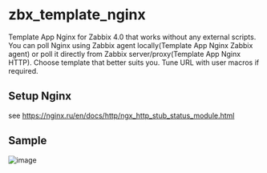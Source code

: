 # zbx_template_nginx
Template App Nginx for Zabbix 4.0 that works without any external scripts.  
You can poll Nginx using Zabbix agent locally(Template App Nginx Zabbix agent) or poll it directly from Zabbix server/proxy(Template App Nginx HTTP). Choose template that better suits you.  Tune URL with user macros if required.  
## Setup Nginx
see https://nginx.ru/en/docs/http/ngx_http_stub_status_module.html

## Sample
![image](https://user-images.githubusercontent.com/14870891/40243215-5c5d3018-5ac8-11e8-8a48-8d6fece9a890.png)

